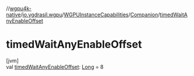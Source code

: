 //[wgpu4k-native](../../../../index.md)/[io.ygdrasil.wgpu](../../index.md)/[WGPUInstanceCapabilities](../index.md)/[Companion](index.md)/[timedWaitAnyEnableOffset](timed-wait-any-enable-offset.md)

# timedWaitAnyEnableOffset

[jvm]\
val [timedWaitAnyEnableOffset](timed-wait-any-enable-offset.md): [Long](https://kotlinlang.org/api/core/kotlin-stdlib/kotlin/-long/index.html) = 8